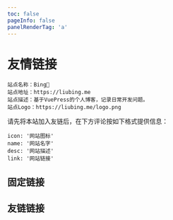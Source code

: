 ```yaml
---
toc: false
pageInfo: false
panelRenderTag: 'a'
---
```


# 友情链接

```
站点名称：Bing🐣
站点地址：https://liubing.me
站点描述：基于VuePress的个人博客，记录日常开发问题。
站点Logo：https://liubing.me/logo.png
```

请先将本站加入友链后，在下方评论按如下格式提供信息：

```
icon: '网站图标'
name: '网站名字'
desc: '网站描述'
link: '网站链接'
```

## 固定链接

<ProjectPanel :projects="projects1" />

## 友链链接

<ProjectPanel :projects="projects2" />

<script setup lang="ts">
  const projects1 = [
    {
      icon: 'https://cn.vuejs.org/logo.svg',
      name: 'Vue',
      desc: '渐进式 JavaScript 框架',
      link: 'https://cn.vuejs.org/'
    },
    {
      icon: 'https://v2.vuepress.vuejs.org/images/hero.png',
      name: 'VuePress',
      desc: 'Vue 驱动的静态网站生成器',
      link: 'https://v2.vuepress.vuejs.org/zh/'
    },
    {
      icon: 'https://theme-hope.vuejs.press/logo.png',
      name: 'VuePress Theme Hope',
      desc: '一个具有强大功能的 vuepress 主题✨',
      link: 'https://theme-hope.vuejs.press/zh/'
    },
    {
      icon: 'https://image.liubing.me/2022/12/30/c827badf9fa7a.jpg',
      name: 'iconfont',
      desc: '阿里巴巴矢量图标库。',
      link: 'https://www.iconfont.cn/'
    }
  ]
  const projects2 =  [
    {
      icon: 'https://file.mo7.cc/static/lxh_gif/lxh_71.gif',
      name: '墨七',
      desc: '简单快乐，理应如此。',
      link: 'https://blog.mo7.cc/'
    },
    {
      icon: 'https://blog.xxwhite.com/assets/img/avatar.jpg',
      name: '叉叉白',
      desc: 'MonoLogueChi',
      link: 'https://blog.xxwhite.com/'
    }
  ]
</script>
